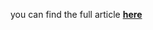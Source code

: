 you can find the full article <b><a href='https://towardsdatascience.com/people-tracking-with-machine-learning-d6c54ce5bb8c'>here</a></b>
